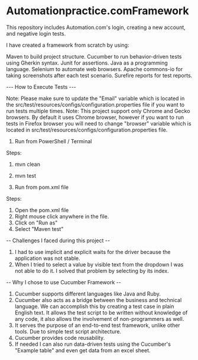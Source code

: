 # Automationpractice.comFramework


This repository includes Automation.com's login, creating a new account, and negative login tests.

I have created a framework from scratch by using: 

Maven to build project structure.
Cucumber to run behavior-driven tests using Gherkin syntax. 
Junit for assertions.
Java as a programming language. 
Selenium to automate web browsers. 
Apache commons-io for taking screenshots after each test scenario.
Surefire reports for test reports.

--- How to Execute Tests ---

Note: Please make sure to update the "Email" variable which is located in the src/test/resources/configs/configuration.properties file if you want to run tests multiple times.
Note: This project support only Chrome and Gecko browsers. By default it uses Chrome browser, 
however if you want to run tests in Firefox browser you will need to change "browser" variable which is located in src/test/resources/configs/configuration.properties file.


1. Run from PowerShell / Terminal

Steps:

1. mvn clean
2. mvn test



2. Run from pom.xml file

Steps:

1. Open the pom.xml file 
2. Right mouse click anywhere in the file.
3. Click on "Run as"
4. Select "Maven test"

-- Challenges I faced during this project --

1. I had to use implicit and explicit waits for the driver because the application was not stable.
2. When I tried to select a value by visible text from the dropdown I was not able to do it. I solved that problem by selecting by its index.

-- Why I chose to use Cucumber Framework --

1. Cucumber supports different languages like Java and Ruby. 
2. Cucumber also acts as a bridge between the business and technical language. We can accomplish this by creating a test case in plain English text. 
It allows the test script to be written without knowledge of any code, it also allows the involvement of non-programmers as well. 
3. It serves the purpose of an end-to-end test framework, unlike other tools. Due to simple test script architecture.
4. Cucumber provides code reusability.
5. If needed I can also run data-driven tests using the Cucumber's "Example table" and even get data from an excel sheet.
